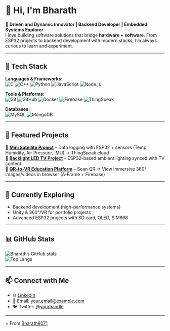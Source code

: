# 👋 Hi, I'm Bharath  

🚀 **Driven and Dynamic Innovator | Backend Developer | Embedded Systems Explorer**  
I love building software solutions that bridge **hardware + software**. From ESP32 projects to backend development with modern stacks, I’m always curious to learn and experiment.  

---

## 🔧 Tech Stack  

**Languages & Frameworks:**  
![C](https://img.shields.io/badge/-C-00599C?style=flat&logo=c&logoColor=white)
![C++](https://img.shields.io/badge/-C++-00599C?style=flat&logo=cplusplus&logoColor=white)
![Python](https://img.shields.io/badge/-Python-3776AB?style=flat&logo=python&logoColor=white)
![JavaScript](https://img.shields.io/badge/-JavaScript-F7DF1E?style=flat&logo=javascript&logoColor=black)
![Node.js](https://img.shields.io/badge/-Node.js-339933?style=flat&logo=node.js&logoColor=white)  

**Tools & Platforms:**  
![Git](https://img.shields.io/badge/-Git-F05032?style=flat&logo=git&logoColor=white)
![GitHub](https://img.shields.io/badge/-GitHub-181717?style=flat&logo=github&logoColor=white)
![Docker](https://img.shields.io/badge/-Docker-2496ED?style=flat&logo=docker&logoColor=white)
![Firebase](https://img.shields.io/badge/-Firebase-FFCA28?style=flat&logo=firebase&logoColor=black)
![ThingSpeak](https://img.shields.io/badge/-ThingSpeak-1E90FF?style=flat&logo=thingspeak&logoColor=white)

**Databases:**  
![MySQL](https://img.shields.io/badge/-MySQL-4479A1?style=flat&logo=mysql&logoColor=white)
![MongoDB](https://img.shields.io/badge/-MongoDB-47A248?style=flat&logo=mongodb&logoColor=white)

---

## 📂 Featured Projects  

🔹 **[Mini Satellite Project](#)** – Data logging with ESP32 + sensors (Temp, Humidity, Air Pressure, IMU) → ThingSpeak cloud  
🔹 **[Backlight LED TV Project](#)** – ESP32-based ambient lighting synced with TV content  
🔹 **[QR-to-VR Education Platform](#)** – Scan QR → View immersive 360° images/videos in browser (A-Frame + Firebase)  

---

## 🌱 Currently Exploring  

- Backend development (high-performance systems)  
- Unity & 360°/VR for portfolio projects  
- Advanced ESP32 projects with SD card, OLED, SIM868  

---

## 📊 GitHub Stats  

![Bharath’s GitHub stats](https://github-readme-stats.vercel.app/api?username=Bharath8071&show_icons=true&theme=tokyonight)  
![Top Langs](https://github-readme-stats.vercel.app/api/top-langs/?username=Bharath8071&layout=compact&theme=tokyonight)  

---

## 📫 Connect with Me  

- 🌐 [LinkedIn](https://linkedin.com/in/your-link)  
- 📧 Email: your.email@example.com  
- 🐦 Twitter: [@yourhandle](#)  

---

⭐️ From [Bharath8071](https://github.com/Bharath8071)  
